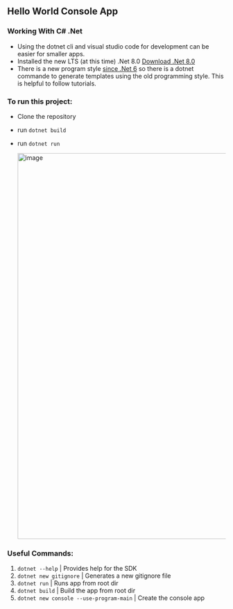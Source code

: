 ## Hello World Console App

### Working With C# .Net

- Using the dotnet cli and visual studio code for development can be easier for smaller apps.
- Installed the new LTS (at this time) .Net 8.0 [Download .Net 8.0](https://dotnet.microsoft.com/en-us/download)
- There is a new program style [since .Net 6](https://learn.microsoft.com/en-us/dotnet/core/tutorials/top-level-templates#use-the-new-program-style) so there is a dotnet commande to generate templates using the old programming style. This is helpful to follow tutorials.

### To run this project:

- Clone the repository
- run `dotnet build`
- run `dotnet run`

  <img width="888" alt="image" src="https://github.com/wbdvlpmnt/HelloWorld/assets/139825457/1581eb76-c8e3-468b-86ab-53f5949a3548">

### Useful Commands:

1. `dotnet --help` | Provides help for the SDK
2. `dotnet new gitignore` | Generates a new gitignore file
3. `dotnet run` | Runs app from root dir
4. `dotnet build` | Build the app from root dir
5. `dotnet new console --use-program-main` | Create the console app
